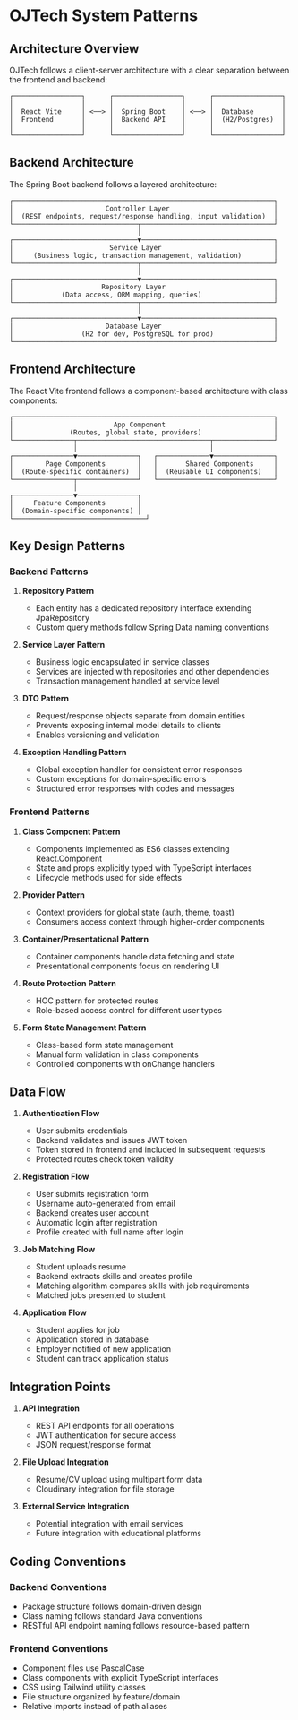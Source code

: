 # OJTech System Patterns

## Architecture Overview

OJTech follows a client-server architecture with a clear separation between the frontend and backend:

```
┌─────────────────┐      ┌─────────────────┐      ┌─────────────────┐
│                 │      │                 │      │                 │
│  React Vite     │ <──> │  Spring Boot    │ <──> │  Database       │
│  Frontend       │      │  Backend API    │      │  (H2/Postgres)  │
│                 │      │                 │      │                 │
└─────────────────┘      └─────────────────┘      └─────────────────┘
```

## Backend Architecture

The Spring Boot backend follows a layered architecture:

```
┌─────────────────────────────────────────────────────────────────┐
│                       Controller Layer                          │
│  (REST endpoints, request/response handling, input validation)  │
└───────────────────────────────┬─────────────────────────────────┘
                                │
┌───────────────────────────────▼─────────────────────────────────┐
│                        Service Layer                            │
│     (Business logic, transaction management, validation)        │
└───────────────────────────────┬─────────────────────────────────┘
                                │
┌───────────────────────────────▼─────────────────────────────────┐
│                      Repository Layer                           │
│            (Data access, ORM mapping, queries)                  │
└───────────────────────────────┬─────────────────────────────────┘
                                │
┌───────────────────────────────▼─────────────────────────────────┐
│                       Database Layer                            │
│                 (H2 for dev, PostgreSQL for prod)               │
└─────────────────────────────────────────────────────────────────┘
```

## Frontend Architecture

The React Vite frontend follows a component-based architecture with class components:

```
┌─────────────────────────────────────────────────────────────────┐
│                         App Component                           │
│              (Routes, global state, providers)                  │
└───────────────┬─────────────────────────────────┬───────────────┘
                │                                 │
┌───────────────▼───────────────┐   ┌─────────────▼───────────────┐
│        Page Components        │   │       Shared Components     │
│  (Route-specific containers)  │   │  (Reusable UI components)   │
└───────────────┬───────────────┘   └─────────────────────────────┘
                │
┌───────────────▼───────────────┐
│     Feature Components        │
│  (Domain-specific components) │
└─────────────────────────────────┘
```

## Key Design Patterns

### Backend Patterns

1. **Repository Pattern**
   - Each entity has a dedicated repository interface extending JpaRepository
   - Custom query methods follow Spring Data naming conventions

2. **Service Layer Pattern**
   - Business logic encapsulated in service classes
   - Services are injected with repositories and other dependencies
   - Transaction management handled at service level

3. **DTO Pattern**
   - Request/response objects separate from domain entities
   - Prevents exposing internal model details to clients
   - Enables versioning and validation

4. **Exception Handling Pattern**
   - Global exception handler for consistent error responses
   - Custom exceptions for domain-specific errors
   - Structured error responses with codes and messages

### Frontend Patterns

1. **Class Component Pattern**
   - Components implemented as ES6 classes extending React.Component
   - State and props explicitly typed with TypeScript interfaces
   - Lifecycle methods used for side effects

2. **Provider Pattern**
   - Context providers for global state (auth, theme, toast)
   - Consumers access context through higher-order components

3. **Container/Presentational Pattern**
   - Container components handle data fetching and state
   - Presentational components focus on rendering UI

4. **Route Protection Pattern**
   - HOC pattern for protected routes
   - Role-based access control for different user types

5. **Form State Management Pattern**
   - Class-based form state management
   - Manual form validation in class components
   - Controlled components with onChange handlers

## Data Flow

1. **Authentication Flow**
   - User submits credentials
   - Backend validates and issues JWT token
   - Token stored in frontend and included in subsequent requests
   - Protected routes check token validity

2. **Registration Flow**
   - User submits registration form
   - Username auto-generated from email
   - Backend creates user account
   - Automatic login after registration
   - Profile created with full name after login

3. **Job Matching Flow**
   - Student uploads resume
   - Backend extracts skills and creates profile
   - Matching algorithm compares skills with job requirements
   - Matched jobs presented to student

4. **Application Flow**
   - Student applies for job
   - Application stored in database
   - Employer notified of new application
   - Student can track application status

## Integration Points

1. **API Integration**
   - REST API endpoints for all operations
   - JWT authentication for secure access
   - JSON request/response format

2. **File Upload Integration**
   - Resume/CV upload using multipart form data
   - Cloudinary integration for file storage

3. **External Service Integration**
   - Potential integration with email services
   - Future integration with educational platforms

## Coding Conventions

### Backend Conventions

- Package structure follows domain-driven design
- Class naming follows standard Java conventions
- RESTful API endpoint naming follows resource-based pattern

### Frontend Conventions

- Component files use PascalCase
- Class components with explicit TypeScript interfaces
- CSS using Tailwind utility classes
- File structure organized by feature/domain
- Relative imports instead of path aliases 